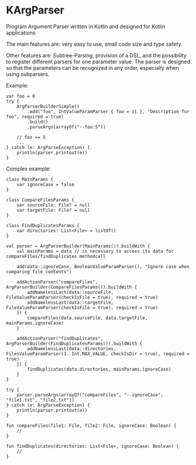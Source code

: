 # KArgParser
Program Argument Parser written in Kotlin and designed for Kotlin applications

The main features are: very easy to use, small code size and type safety.

Other features are: Subtree-Parsing, provision of a DSL, and the possibility to register different parsers for one parameter value. 
The parser is designed so that the parameters can be recognized in any order, especially when using subparsers.

Example:

    var foo = 0
    try {
        ArgParserBuilderSimple()
            .add("foo", IntValueParamParser { foo = it }, "Description for foo", required = true)
            .build()
            .parseArgs(arrayOf("--foo:5"))
        
        // foo == 5
        ...
    } catch (e: ArgParseException) {
        println(parser.printout(e))
    }
    


Complex example:

    class MainParams {
        var ignoreCase = false
    }

    class CompareFilesParams {
        var sourceFile: File? = null
        var targetFile: File? = null
    }
    
    class FindDuplicatesParams {
        var directories: List<File> = listOf()
    }

    val parser = ArgParserBuilder(MainParams()).buildWith {
        val mainParams = data // is necessary to access its data for compareFiles/findDuplicates methodcall
        
        add(data::ignoreCase, BooleanValueParamParser(), "Ignore case when comparing file contents")
        
        addActionParser("compareFiles", ArgParserBuilder(CompareFilesParams()).buildWith {
            addNamelessLast(data::sourceFile, FileValueParamParser(checkIsFile = true), required = true)
            addNamelessLast(data::targetFile, FileValueParamParser(checkIsFile = true), required = true)
        }) {
            compareFiles(data.sourceFile, data.targetFile, mainParams.ignoreCase)
        }
        
        addActionParser("findDuplicates", ArgParserBuilder(FindDuplicatesParams()).buildWith {
            addNamelessLast(data::directories, FilesValueParamParser(1..Int.MAX_VALUE, checkIsDir = true), required = true)
        }) {
            findDuplicates(data.directories, mainParams.ignoreCase)
        }
    }
    
    try {
        parser.parseArgs(arrayOf("compareFiles", "--ignoreCase", "file1.txt", "file2.txt"))
    } catch (e: ArgParseException) {
        println(parser.printout(e))
    }
    
    fun compareFiles(file1: File, file2: File, ignoreCase: Boolean) {
        //
    }
    
    fun findDuplicates(directories: List<File>, ignoreCase: Boolean) {
        //
    }